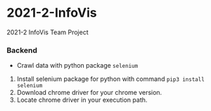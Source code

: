 # 2021-2-InfoVis
2021-2 InfoVis Team Project

### Backend
- Crawl data with python package ```selenium```
1. Install selenium package for python with command ```pip3 install selenium```
2. Download chrome driver for your chrome version.
3. Locate chrome driver in your execution path.